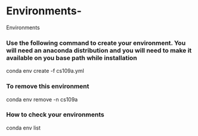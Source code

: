 # Environments-
Environments 
### Use the following command to create your environment. You will need an anaconda distribution and you will need to make it available on you base path while installation
conda env create -f cs109a.yml

### To remove this environment 
conda env remove -n cs109a

### How to check your environments 
conda env list
